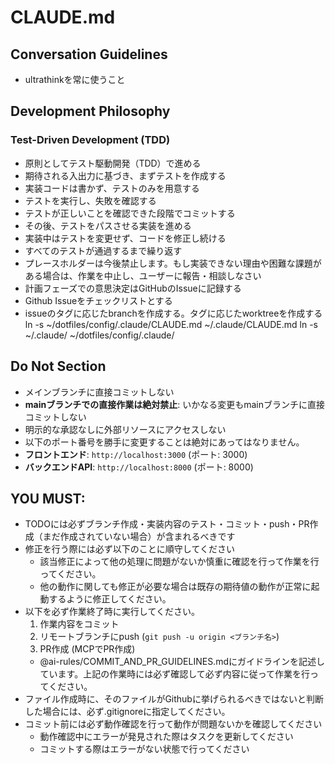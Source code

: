 # CLAUDE.md

## Conversation Guidelines
- ultrathinkを常に使うこと

## Development Philosophy

### Test-Driven Development (TDD)

- 原則としてテスト駆動開発（TDD）で進める
- 期待される入出力に基づき、まずテストを作成する
- 実装コードは書かず、テストのみを用意する
- テストを実行し、失敗を確認する
- テストが正しいことを確認できた段階でコミットする
- その後、テストをパスさせる実装を進める
- 実装中はテストを変更せず、コードを修正し続ける
- すべてのテストが通過するまで繰り返す
- プレースホルダーは今後禁止します。もし実装できない理由や困難な課題がある場合は、作業を中止し、ユーザーに報告・相談しなさい
- 計画フェーズでの意思決定はGitHubのIssueに記録する
- Github Issueをチェックリストとする
- issueのタグに応じたbranchを作成する。タグに応じたworktreeを作成する
  ln -s ~/dotfiles/config/.claude/CLAUDE.md ~/.claude/CLAUDE.md
    ln -s ~/.claude/ ~/dotfiles/config/.claude/

## Do Not Section

- メインブランチに直接コミットしない
- **mainブランチでの直接作業は絶対禁止**: いかなる変更もmainブランチに直接コミットしない
- 明示的な承認なしに外部リソースにアクセスしない
- 以下のポート番号を勝手に変更することは絶対にあってはなりません。
- **フロントエンド**: `http://localhost:3000` (ポート: 3000)
- **バックエンドAPI**: `http://localhost:8000` (ポート: 8000)

## YOU MUST: 

- TODOには必ずブランチ作成・実装内容のテスト・コミット・push・PR作成（まだ作成されていない場合）が含まれるべきです
- 修正を行う際には必ず以下のことに順守してください
  - 該当修正によって他の処理に問題がないか慎重に確認を行って作業を行ってください。
  - 他の動作に関しても修正が必要な場合は既存の期待値の動作が正常に起動するように修正してください。
- 以下を必ず作業終了時に実行してください。
  1. 作業内容をコミット
  2. リモートブランチにpush (`git push -u origin <ブランチ名>`)
  3. PR作成 (MCPでPR作成) 
  - @ai-rules/COMMIT_AND_PR_GUIDELINES.mdにガイドラインを記述しています。上記の作業時には必ず確認して必ず内容に従って作業を行ってください。
- ファイル作成時に、そのファイルがGithubに挙げられるべきではないと判断した場合には、必ず.gitignoreに指定してください。
- コミット前には必ず動作確認を行って動作が問題ないかを確認してください
  - 動作確認中にエラーが発見された際はタスクを更新してください
  - コミットする際はエラーがない状態で行ってください
